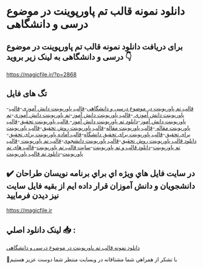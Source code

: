 # دانلود نمونه قالب تم پاورپوینت در موضوع درسی و دانشگاهی

## برای دریافت دانلود نمونه قالب تم پاورپوینت در موضوع درسی و دانشگاهی به لینک زیر بروید 👇

https://magicfile.ir/?p=2868

## تگ های فایل

-[قالب تم پاورپوینت در موضوع درسی و دانشگاهی](https://magicfile.ir/product/%d9%82%d8%a7%d9%84%d8%a8-%d8%aa%d9%85-%d9%be%d8%a7%d9%88%d8%b1%d9%be%d9%88%db%8c%d9%86%d8%aa-%d8%af%d8%b1-%d9%85%d9%88%d8%b6%d9%88%d8%b9-%d8%af%d8%b1%d8%b3%db%8c-%d9%88-%d8%af%d8%a7%d9%86%d8%b4%da%af%d8%a7%d9%87%db%8c/)-[قالب پاورپوینت دانش آموزی](https://magicfile.ir/product/%d9%82%d8%a7%d9%84%d8%a8-%d8%aa%d9%85-%d9%be%d8%a7%d9%88%d8%b1%d9%be%d9%88%db%8c%d9%86%d8%aa-%d8%af%d8%b1-%d9%85%d9%88%d8%b6%d9%88%d8%b9-%d8%af%d8%b1%d8%b3%db%8c-%d9%88-%d8%af%d8%a7%d9%86%d8%b4%da%af%d8%a7%d9%87%db%8c/)-[قالب پاورپوینت دانش آموزی ](https://magicfile.ir/product/%d9%82%d8%a7%d9%84%d8%a8-%d8%aa%d9%85-%d9%be%d8%a7%d9%88%d8%b1%d9%be%d9%88%db%8c%d9%86%d8%aa-%d8%af%d8%b1-%d9%85%d9%88%d8%b6%d9%88%d8%b9-%d8%af%d8%b1%d8%b3%db%8c-%d9%88-%d8%af%d8%a7%d9%86%d8%b4%da%af%d8%a7%d9%87%db%8c/)-[قالب پاورپوینت دانش آموز](https://magicfile.ir/product/%d9%82%d8%a7%d9%84%d8%a8-%d8%aa%d9%85-%d9%be%d8%a7%d9%88%d8%b1%d9%be%d9%88%db%8c%d9%86%d8%aa-%d8%af%d8%b1-%d9%85%d9%88%d8%b6%d9%88%d8%b9-%d8%af%d8%b1%d8%b3%db%8c-%d9%88-%d8%af%d8%a7%d9%86%d8%b4%da%af%d8%a7%d9%87%db%8c/)-[تم پاورپوینت دانش آموزی](https://magicfile.ir/product/%d9%82%d8%a7%d9%84%d8%a8-%d8%aa%d9%85-%d9%be%d8%a7%d9%88%d8%b1%d9%be%d9%88%db%8c%d9%86%d8%aa-%d8%af%d8%b1-%d9%85%d9%88%d8%b6%d9%88%d8%b9-%d8%af%d8%b1%d8%b3%db%8c-%d9%88-%d8%af%d8%a7%d9%86%d8%b4%da%af%d8%a7%d9%87%db%8c/)-[تم پاورپوینت دانش آموز](https://magicfile.ir/product/%d9%82%d8%a7%d9%84%d8%a8-%d8%aa%d9%85-%d9%be%d8%a7%d9%88%d8%b1%d9%be%d9%88%db%8c%d9%86%d8%aa-%d8%af%d8%b1-%d9%85%d9%88%d8%b6%d9%88%d8%b9-%d8%af%d8%b1%d8%b3%db%8c-%d9%88-%d8%af%d8%a7%d9%86%d8%b4%da%af%d8%a7%d9%87%db%8c/)-[دانلود تم پاورپوینت دانش آموز](https://magicfile.ir/product/%d9%82%d8%a7%d9%84%d8%a8-%d8%aa%d9%85-%d9%be%d8%a7%d9%88%d8%b1%d9%be%d9%88%db%8c%d9%86%d8%aa-%d8%af%d8%b1-%d9%85%d9%88%d8%b6%d9%88%d8%b9-%d8%af%d8%b1%d8%b3%db%8c-%d9%88-%d8%af%d8%a7%d9%86%d8%b4%da%af%d8%a7%d9%87%db%8c/)-[ قالب پاورپوینت تحقیق](https://magicfile.ir/product/%d9%82%d8%a7%d9%84%d8%a8-%d8%aa%d9%85-%d9%be%d8%a7%d9%88%d8%b1%d9%be%d9%88%db%8c%d9%86%d8%aa-%d8%af%d8%b1-%d9%85%d9%88%d8%b6%d9%88%d8%b9-%d8%af%d8%b1%d8%b3%db%8c-%d9%88-%d8%af%d8%a7%d9%86%d8%b4%da%af%d8%a7%d9%87%db%8c/)-[قالب پاورپوینت مقاله ](https://magicfile.ir/product/%d9%82%d8%a7%d9%84%d8%a8-%d8%aa%d9%85-%d9%be%d8%a7%d9%88%d8%b1%d9%be%d9%88%db%8c%d9%86%d8%aa-%d8%af%d8%b1-%d9%85%d9%88%d8%b6%d9%88%d8%b9-%d8%af%d8%b1%d8%b3%db%8c-%d9%88-%d8%af%d8%a7%d9%86%d8%b4%da%af%d8%a7%d9%87%db%8c/)-[قالب پاورپوینت مقاله](https://magicfile.ir/product/%d9%82%d8%a7%d9%84%d8%a8-%d8%aa%d9%85-%d9%be%d8%a7%d9%88%d8%b1%d9%be%d9%88%db%8c%d9%86%d8%aa-%d8%af%d8%b1-%d9%85%d9%88%d8%b6%d9%88%d8%b9-%d8%af%d8%b1%d8%b3%db%8c-%d9%88-%d8%af%d8%a7%d9%86%d8%b4%da%af%d8%a7%d9%87%db%8c/)-[قالب پاورپوینت روش تحقیق](https://magicfile.ir/product/%d9%82%d8%a7%d9%84%d8%a8-%d8%aa%d9%85-%d9%be%d8%a7%d9%88%d8%b1%d9%be%d9%88%db%8c%d9%86%d8%aa-%d8%af%d8%b1-%d9%85%d9%88%d8%b6%d9%88%d8%b9-%d8%af%d8%b1%d8%b3%db%8c-%d9%88-%d8%af%d8%a7%d9%86%d8%b4%da%af%d8%a7%d9%87%db%8c/)-[قالب پاورپوینت برای تحقیق](https://magicfile.ir/product/%d9%82%d8%a7%d9%84%d8%a8-%d8%aa%d9%85-%d9%be%d8%a7%d9%88%d8%b1%d9%be%d9%88%db%8c%d9%86%d8%aa-%d8%af%d8%b1-%d9%85%d9%88%d8%b6%d9%88%d8%b9-%d8%af%d8%b1%d8%b3%db%8c-%d9%88-%d8%af%d8%a7%d9%86%d8%b4%da%af%d8%a7%d9%87%db%8c/)-[قالب پاورپوینت برای تحقیق دانشگاه](https://magicfile.ir/product/%d9%82%d8%a7%d9%84%d8%a8-%d8%aa%d9%85-%d9%be%d8%a7%d9%88%d8%b1%d9%be%d9%88%db%8c%d9%86%d8%aa-%d8%af%d8%b1-%d9%85%d9%88%d8%b6%d9%88%d8%b9-%d8%af%d8%b1%d8%b3%db%8c-%d9%88-%d8%af%d8%a7%d9%86%d8%b4%da%af%d8%a7%d9%87%db%8c/)-[قالب آماده پاورپوینت برای تحقیق](https://magicfile.ir/product/%d9%82%d8%a7%d9%84%d8%a8-%d8%aa%d9%85-%d9%be%d8%a7%d9%88%d8%b1%d9%be%d9%88%db%8c%d9%86%d8%aa-%d8%af%d8%b1-%d9%85%d9%88%d8%b6%d9%88%d8%b9-%d8%af%d8%b1%d8%b3%db%8c-%d9%88-%d8%af%d8%a7%d9%86%d8%b4%da%af%d8%a7%d9%87%db%8c/)-[دانلود قالب پاورپوینت روش تحقیق](https://magicfile.ir/product/%d9%82%d8%a7%d9%84%d8%a8-%d8%aa%d9%85-%d9%be%d8%a7%d9%88%d8%b1%d9%be%d9%88%db%8c%d9%86%d8%aa-%d8%af%d8%b1-%d9%85%d9%88%d8%b6%d9%88%d8%b9-%d8%af%d8%b1%d8%b3%db%8c-%d9%88-%d8%af%d8%a7%d9%86%d8%b4%da%af%d8%a7%d9%87%db%8c/)-[قالب پاورپوینت دانشجوی](https://magicfile.ir/product/%d9%82%d8%a7%d9%84%d8%a8-%d8%aa%d9%85-%d9%be%d8%a7%d9%88%d8%b1%d9%be%d9%88%db%8c%d9%86%d8%aa-%d8%af%d8%b1-%d9%85%d9%88%d8%b6%d9%88%d8%b9-%d8%af%d8%b1%d8%b3%db%8c-%d9%88-%d8%af%d8%a7%d9%86%d8%b4%da%af%d8%a7%d9%87%db%8c/)-[قالب تم پاورپوینت ](https://magicfile.ir/product/%d9%82%d8%a7%d9%84%d8%a8-%d8%aa%d9%85-%d9%be%d8%a7%d9%88%d8%b1%d9%be%d9%88%db%8c%d9%86%d8%aa-%d8%af%d8%b1-%d9%85%d9%88%d8%b6%d9%88%d8%b9-%d8%af%d8%b1%d8%b3%db%8c-%d9%88-%d8%af%d8%a7%d9%86%d8%b4%da%af%d8%a7%d9%87%db%8c/)-[قالب تم پاورپوینت](https://magicfile.ir/product/%d9%82%d8%a7%d9%84%d8%a8-%d8%aa%d9%85-%d9%be%d8%a7%d9%88%d8%b1%d9%be%d9%88%db%8c%d9%86%d8%aa-%d8%af%d8%b1-%d9%85%d9%88%d8%b6%d9%88%d8%b9-%d8%af%d8%b1%d8%b3%db%8c-%d9%88-%d8%af%d8%a7%d9%86%d8%b4%da%af%d8%a7%d9%87%db%8c/)-[دانلود قالب و تم پاورپوینت](https://magicfile.ir/product/%d9%82%d8%a7%d9%84%d8%a8-%d8%aa%d9%85-%d9%be%d8%a7%d9%88%d8%b1%d9%be%d9%88%db%8c%d9%86%d8%aa-%d8%af%d8%b1-%d9%85%d9%88%d8%b6%d9%88%d8%b9-%d8%af%d8%b1%d8%b3%db%8c-%d9%88-%d8%af%d8%a7%d9%86%d8%b4%da%af%d8%a7%d9%87%db%8c/)-[سایت قالب تم پاورپوینت](https://magicfile.ir/product/%d9%82%d8%a7%d9%84%d8%a8-%d8%aa%d9%85-%d9%be%d8%a7%d9%88%d8%b1%d9%be%d9%88%db%8c%d9%86%d8%aa-%d8%af%d8%b1-%d9%85%d9%88%d8%b6%d9%88%d8%b9-%d8%af%d8%b1%d8%b3%db%8c-%d9%88-%d8%af%d8%a7%d9%86%d8%b4%da%af%d8%a7%d9%87%db%8c/)-[قالب های تم پاورپوینت](https://magicfile.ir/product/%d9%82%d8%a7%d9%84%d8%a8-%d8%aa%d9%85-%d9%be%d8%a7%d9%88%d8%b1%d9%be%d9%88%db%8c%d9%86%d8%aa-%d8%af%d8%b1-%d9%85%d9%88%d8%b6%d9%88%d8%b9-%d8%af%d8%b1%d8%b3%db%8c-%d9%88-%d8%af%d8%a7%d9%86%d8%b4%da%af%d8%a7%d9%87%db%8c/)-[دانلود تم قالب پاورپوینت](https://magicfile.ir/product/%d9%82%d8%a7%d9%84%d8%a8-%d8%aa%d9%85-%d9%be%d8%a7%d9%88%d8%b1%d9%be%d9%88%db%8c%d9%86%d8%aa-%d8%af%d8%b1-%d9%85%d9%88%d8%b6%d9%88%d8%b9-%d8%af%d8%b1%d8%b3%db%8c-%d9%88-%d8%af%d8%a7%d9%86%d8%b4%da%af%d8%a7%d9%87%db%8c/)

## ✔️ در سايت فايل هاي ويژه اي براي برنامه نويسان طراحان دانشجويان و دانش آموزان قرار داده ايم از بقيه فايل سايت نيز ديدن فرماييد

https://magicfile.ir


## لينک دانلود اصلي 📥 :

[دانلود نمونه قالب تم پاورپوینت در موضوع درسی و دانشگاهی](https://magicfile.ir/product/%d9%82%d8%a7%d9%84%d8%a8-%d8%aa%d9%85-%d9%be%d8%a7%d9%88%d8%b1%d9%be%d9%88%db%8c%d9%86%d8%aa-%d8%af%d8%b1-%d9%85%d9%88%d8%b6%d9%88%d8%b9-%d8%af%d8%b1%d8%b3%db%8c-%d9%88-%d8%af%d8%a7%d9%86%d8%b4%da%af%d8%a7%d9%87%db%8c/) 


🙏با تشکر از همراهي شما مشتاقانه در وبسایت منتظر شما دوست عزیز هستیم

